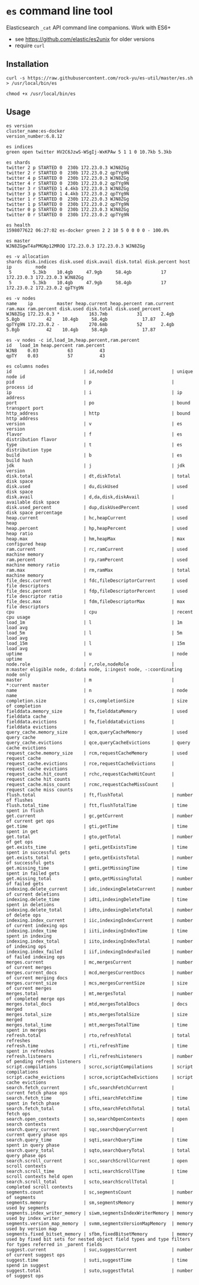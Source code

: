 # `es` command line tool
Elasticsearch `_cat` API command line companions. Work with ES6+ 

* see https://github.com/elastic/es2unix for older versions
* require `curl`

## Installation
    curl -s https://raw.githubusercontent.com/rock-yu/es-util/master/es.sh > /usr/local/bin/es
    
    chmod +x /usr/local/bin/es


## Usage

    es version
    cluster_name:es-docker
    version_number:6.8.12

    es indices
    green open twitter HV2C6JzwS-WSgIj-WxKPAw 5 1 1 0 10.7kb 5.3kb
    
    es shards
    twitter 2 p STARTED 0  230b 172.23.0.3 WJN8ZGg
    twitter 2 r STARTED 0  230b 172.23.0.2 qpTYg9N
    twitter 4 p STARTED 0  230b 172.23.0.3 WJN8ZGg
    twitter 4 r STARTED 0  230b 172.23.0.2 qpTYg9N
    twitter 3 r STARTED 1 4.4kb 172.23.0.3 WJN8ZGg
    twitter 3 p STARTED 1 4.4kb 172.23.0.2 qpTYg9N
    twitter 1 r STARTED 0  230b 172.23.0.3 WJN8ZGg
    twitter 1 p STARTED 0  230b 172.23.0.2 qpTYg9N
    twitter 0 p STARTED 0  230b 172.23.0.3 WJN8ZGg
    twitter 0 r STARTED 0  230b 172.23.0.2 qpTYg9N

    es health
    1598077622 06:27:02 es-docker green 2 2 10 5 0 0 0 0 - 100.0%
    
    es master
    WJN8ZGgwT4aPMGNp12MROQ 172.23.0.3 172.23.0.3 WJN8ZGg
    
    es -v allocation
    shards disk.indices disk.used disk.avail disk.total disk.percent host       ip         node
     5        5.3kb    10.4gb     47.9gb     58.4gb           17 172.23.0.3 172.23.0.3 WJN8ZGg
     5        5.3kb    10.4gb     47.9gb     58.4gb           17 172.23.0.2 172.23.0.2 qpTYg9N

    es -v nodes
    name    ip         master heap.current heap.percent ram.current ram.max ram.percent disk.used disk.total disk.used_percent
    WJN8ZGg 172.23.0.3 *           163.7mb           31       2.4gb   5.8gb          42    10.4gb     58.4gb             17.87
    qpTYg9N 172.23.0.2 -           270.6mb           52       2.4gb   5.8gb          42    10.4gb     58.4gb             17.87

    es -v nodes -c id,load_1m,heap.percent,ram.percent
    id   load_1m heap.percent ram.percent
    WJN8    0.03           63          43
    qpTY    0.03           57          43  

    es columns nodes
    id                           | id,nodeId                      | unique node id
    pid                          | p                              | process id
    ip                           | i                              | ip address
    port                         | po                             | bound transport port
    http_address                 | http                           | bound http address
    version                      | v                              | es version
    flavor                       | f                              | es distribution flavor
    type                         | t                              | es distribution type
    build                        | b                              | es build hash
    jdk                          | j                              | jdk version
    disk.total                   | dt,diskTotal                   | total disk space
    disk.used                    | du,diskUsed                    | used disk space
    disk.avail                   | d,da,disk,diskAvail            | available disk space
    disk.used_percent            | dup,diskUsedPercent            | used disk space percentage
    heap.current                 | hc,heapCurrent                 | used heap
    heap.percent                 | hp,heapPercent                 | used heap ratio
    heap.max                     | hm,heapMax                     | max configured heap
    ram.current                  | rc,ramCurrent                  | used machine memory
    ram.percent                  | rp,ramPercent                  | used machine memory ratio
    ram.max                      | rm,ramMax                      | total machine memory
    file_desc.current            | fdc,fileDescriptorCurrent      | used file descriptors
    file_desc.percent            | fdp,fileDescriptorPercent      | used file descriptor ratio
    file_desc.max                | fdm,fileDescriptorMax          | max file descriptors
    cpu                          | cpu                            | recent cpu usage
    load_1m                      | l                              | 1m load avg
    load_5m                      | l                              | 5m load avg
    load_15m                     | l                              | 15m load avg
    uptime                       | u                              | node uptime
    node.role                    | r,role,nodeRole                | m:master eligible node, d:data node, i:ingest node, -:coordinating node only
    master                       | m                              | *:current master
    name                         | n                              | node name
    completion.size              | cs,completionSize              | size of completion
    fielddata.memory_size        | fm,fielddataMemory             | used fielddata cache
    fielddata.evictions          | fe,fielddataEvictions          | fielddata evictions
    query_cache.memory_size      | qcm,queryCacheMemory           | used query cache
    query_cache.evictions        | qce,queryCacheEvictions        | query cache evictions
    request_cache.memory_size    | rcm,requestCacheMemory         | used request cache
    request_cache.evictions      | rce,requestCacheEvictions      | request cache evictions
    request_cache.hit_count      | rchc,requestCacheHitCount      | request cache hit counts
    request_cache.miss_count     | rcmc,requestCacheMissCount     | request cache miss counts
    flush.total                  | ft,flushTotal                  | number of flushes
    flush.total_time             | ftt,flushTotalTime             | time spent in flush
    get.current                  | gc,getCurrent                  | number of current get ops
    get.time                     | gti,getTime                    | time spent in get
    get.total                    | gto,getTotal                   | number of get ops
    get.exists_time              | geti,getExistsTime             | time spent in successful gets
    get.exists_total             | geto,getExistsTotal            | number of successful gets
    get.missing_time             | gmti,getMissingTime            | time spent in failed gets
    get.missing_total            | gmto,getMissingTotal           | number of failed gets
    indexing.delete_current      | idc,indexingDeleteCurrent      | number of current deletions
    indexing.delete_time         | idti,indexingDeleteTime        | time spent in deletions
    indexing.delete_total        | idto,indexingDeleteTotal       | number of delete ops
    indexing.index_current       | iic,indexingIndexCurrent       | number of current indexing ops
    indexing.index_time          | iiti,indexingIndexTime         | time spent in indexing
    indexing.index_total         | iito,indexingIndexTotal        | number of indexing ops
    indexing.index_failed        | iif,indexingIndexFailed        | number of failed indexing ops
    merges.current               | mc,mergesCurrent               | number of current merges
    merges.current_docs          | mcd,mergesCurrentDocs          | number of current merging docs
    merges.current_size          | mcs,mergesCurrentSize          | size of current merges
    merges.total                 | mt,mergesTotal                 | number of completed merge ops
    merges.total_docs            | mtd,mergesTotalDocs            | docs merged
    merges.total_size            | mts,mergesTotalSize            | size merged
    merges.total_time            | mtt,mergesTotalTime            | time spent in merges
    refresh.total                | rto,refreshTotal               | total refreshes
    refresh.time                 | rti,refreshTime                | time spent in refreshes
    refresh.listeners            | rli,refreshListeners           | number of pending refresh listeners
    script.compilations          | scrcc,scriptCompilations       | script compilations
    script.cache_evictions       | scrce,scriptCacheEvictions     | script cache evictions
    search.fetch_current         | sfc,searchFetchCurrent         | current fetch phase ops
    search.fetch_time            | sfti,searchFetchTime           | time spent in fetch phase
    search.fetch_total           | sfto,searchFetchTotal          | total fetch ops
    search.open_contexts         | so,searchOpenContexts          | open search contexts
    search.query_current         | sqc,searchQueryCurrent         | current query phase ops
    search.query_time            | sqti,searchQueryTime           | time spent in query phase
    search.query_total           | sqto,searchQueryTotal          | total query phase ops
    search.scroll_current        | scc,searchScrollCurrent        | open scroll contexts
    search.scroll_time           | scti,searchScrollTime          | time scroll contexts held open
    search.scroll_total          | scto,searchScrollTotal         | completed scroll contexts
    segments.count               | sc,segmentsCount               | number of segments
    segments.memory              | sm,segmentsMemory              | memory used by segments
    segments.index_writer_memory | siwm,segmentsIndexWriterMemory | memory used by index writer
    segments.version_map_memory  | svmm,segmentsVersionMapMemory  | memory used by version map
    segments.fixed_bitset_memory | sfbm,fixedBitsetMemory         | memory used by fixed bit sets for nested object field types and type filters for types referred in _parent fields
    suggest.current              | suc,suggestCurrent             | number of current suggest ops
    suggest.time                 | suti,suggestTime               | time spend in suggest
    suggest.total                | suto,suggestTotal              | number of suggest ops